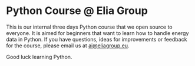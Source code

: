 # Python Course @ Elia Group
This is our internal three days Python course that we open source to everyone. It is aimed for beginners that want to learn how to handle energy data in Python.
If you have questions, ideas for improvements or feedback for the course, please email us at ai@eliagroup.eu.

Good luck learning Python.
